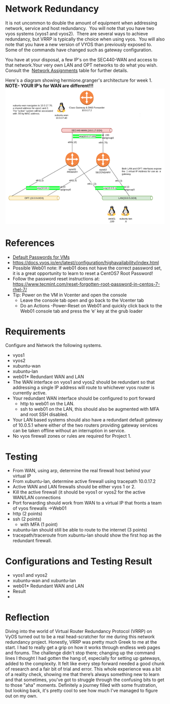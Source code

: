# Network Redundancy
It is not uncommon to double the amount of equipment when addressing network, service and host redundancy.  You will note that you have two vyos systems (vyos1 and vyos2).  There are several ways to achieve redundancy, but VRRP is typically the choice when using vyos.  You will also note that you have a new version of VYOS than previously exposed to.  Some of the commands have changed such as gateway configuration.

You have at your disposal, a few IP's on the SEC440-WAN and access to that network.Your very own LAN and OPT networks to do what you wish.  Consult the  [Network Assignments](https://docs.google.com/spreadsheets/d/1LUMpmYONqyubdVlXP8V1MokGXdhnETNVgx-C9QFshJs/edit?usp=sharing) table for further details.

Here's a diagram showing hermione.granger's architecture for week 1. 
**NOTE- YOUR IP’s for WAN are different!!!**
![1.png](./Images/1.png)

# References
*   [Default Passwords for VMs](https://docs.google.com/document/d/1h97gchVRnHQyo4mL3GtkHYTuKJqeFtwbqCwcLnZ1Reo/edit?usp=sharing)
* <https://docs.vyos.io/en/latest/configuration/highavailability/index.html>
*   Possible Web01 note: If web01 does not have the correct password set, it is a great opportunity to learn to reset a CentOS7 Root Password!
   *   Follow the password reset instructions at: <https://www.tecmint.com/reset-forgotten-root-password-in-centos-7-rhel-7/>
   *   Tip: Power on the VM in Vcenter and open the console
       *   Leave the console tab open and go back to the Vcenter tab
        *   Do an Actions -Power-Reset on Web01 and quickly click back to the Web01 console tab and press the ‘e’ key at the grub loader

# Requirements
Configure and Network the following systems.
*   vyos1
*   vyos2
*   xubuntu-wan
*   xubuntu-lan
*   web01*   Redundant WAN and LAN
   *   The WAN interface on vyos1 and vyos2 should be redundant so that addressing a single IP address will route to whichever vyos router is currently active.
   *   Your redundant WAN interface should be configured to port forward
        *   http to web01 on the LAN.
        *   ssh to web01 on the LAN, this should also be augmented with MFA and root SSH disabled.
* Your LAN based systems should also have a redundant default gateway of 10.0.5.1 where either of the two routers providing gateway services can be taken offline without an interruption in service.
*   No vyos firewall zones or rules are required for Project 1.

# Testing
*   From WAN, using arp, determine the real firewall host behind your virtual IP
*   From xubuntu-lan, determine active firewall using tracepath 10.0.17.2
*   Active WAN and LAN firewalls should be either vyos 1 or 2.
*   Kill the active firewall (it should be vyos1 or vyos2 for the active WAN/LAN connections
*   Port forwarding should work from WAN to a virtual IP that fronts a team of vyos firewalls ->Web01
   *   http (2 points)
   *   ssh (2 points)
       *   with MFA (1 point)
*   xubuntu-lan should still be able to route to the internet (3 points)
*   tracepath/traceroute from xubuntu-lan should show the first hop as the redundant firewall.

# Configurations and Testing Result
* vyos1 and vyos2
* xubuntu-wan and xubuntu-lan
* web01*   Redundant WAN and LAN
* Result
* 

# Reflection
Diving into the world of Virtual Router Redundancy Protocol (VRRP) on VyOS turned out to be a real head-scratcher for me during this network redundancy project. Honestly, VRRP was pretty much Greek to me at the start. I had to really get a grip on how it works through endless web pages and forums. The challenge didn't stop there; changing up the command lines I thought I had gotten the hang of, especially for setting up gateways, added to the complexity. It felt like every step forward needed a good chunk of research and a fair bit of trial and error. This whole experience was a bit of a reality check, showing me that there’s always something new to learn and that sometimes, you've got to struggle through the confusing bits to get to those "aha" moments. Definitely a journey filled with some frustration, but looking back, it's pretty cool to see how much I've managed to figure out on my own.
